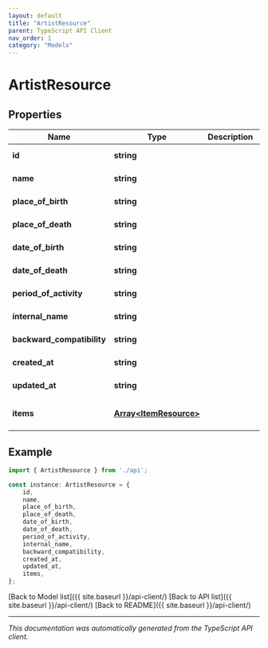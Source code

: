 ```yaml
---
layout: default
title: "ArtistResource"
parent: TypeScript API Client
nav_order: 1
category: "Models"
---
```


# ArtistResource


## Properties

Name | Type | Description | Notes
------------ | ------------- | ------------- | -------------
**id** | **string** |  | [default to undefined]
**name** | **string** |  | [default to undefined]
**place_of_birth** | **string** |  | [default to undefined]
**place_of_death** | **string** |  | [default to undefined]
**date_of_birth** | **string** |  | [default to undefined]
**date_of_death** | **string** |  | [default to undefined]
**period_of_activity** | **string** |  | [default to undefined]
**internal_name** | **string** |  | [default to undefined]
**backward_compatibility** | **string** |  | [default to undefined]
**created_at** | **string** |  | [default to undefined]
**updated_at** | **string** |  | [default to undefined]
**items** | [**Array&lt;ItemResource&gt;**](ItemResource.md) |  | [optional] [default to undefined]

## Example

```typescript
import { ArtistResource } from './api';

const instance: ArtistResource = {
    id,
    name,
    place_of_birth,
    place_of_death,
    date_of_birth,
    date_of_death,
    period_of_activity,
    internal_name,
    backward_compatibility,
    created_at,
    updated_at,
    items,
};
```

[Back to Model list]({{ site.baseurl }}/api-client/) [Back to API list]({{ site.baseurl }}/api-client/) [Back to README]({{ site.baseurl }}/api-client/)


---

*This documentation was automatically generated from the TypeScript API client.*
